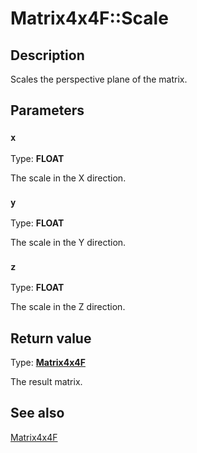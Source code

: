# Matrix4x4F::Scale

## Description

Scales the perspective plane of the matrix.

## Parameters

### `x`

Type: **FLOAT**

The scale in the X direction.

### `y`

Type: **FLOAT**

The scale in the Y direction.

### `z`

Type: **FLOAT**

The scale in the Z direction.

## Return value

Type: **[Matrix4x4F](https://learn.microsoft.com/windows/desktop/api/d2d1_1helper/nl-d2d1_1helper-matrix4x4f)**

The result matrix.

## See also

[Matrix4x4F](https://learn.microsoft.com/windows/desktop/api/d2d1_1helper/nl-d2d1_1helper-matrix4x4f)